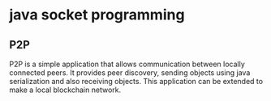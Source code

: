 # java socket programming

## P2P
P2P is a simple application that allows communication between locally connected peers. It provides peer discovery, sending objects using java serialization and also receiving objects. This application can be extended to make a local blockchain network.
